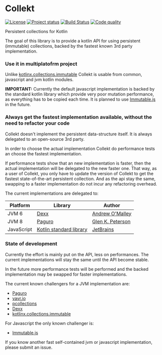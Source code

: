 # Collekt
[![License](https://img.shields.io/badge/license-MIT-blue.svg)](LICENSE)
[![Project status](https://img.shields.io/badge/status-incubating-orange.svg)](https://gist.githubusercontent.com/jcornaz/46736c3d1f21b4c929bd97549b7406b2/raw/ProjectStatusFlow)
[![Build Status](https://travis-ci.org/jcornaz/collekt.svg?branch=master)](https://travis-ci.org/jcornaz/collekt)
[![Code quality](https://codebeat.co/badges/0f15406e-7cc2-4dfa-9b21-204d1653e558)](https://codebeat.co/projects/github-com-jcornaz-collekt-master)

Persistent collections for Kotlin

The goal of this library is to provide a kotlin API for using persistent (immutable) collections, backed by the fastest known 3rd party implementation.

### Use it in multiplatofrm project
Unlike [kotlinx.collections.immutable](https://github.com/Kotlin/kotlinx.collections.immutable) Collekt is usable from common, javascript and jvm kotlin modules.

**IMPORTANT:** Currently the default javascript implementation is backed by the standard kotlin library which provide very poor mutation performance, as everything has to be copied each time. It is planned to use [Immutable.js](https://facebook.github.io/immutable-js) in the future.

### Always get the fastest implementation available, without the need to refactor your code
Collekt doesn't implement the persistent data-structure itself. It is always delegated to an open-source 3rd party.

In order to choose the actual implementation Collekt do performance tests an choose the fastest implementation.

If performance tests show that an new implementation is faster, then the actual implementation will be delegated to the new faster one. That way, as a user of Collekt, you only have to update the version of Collekt to get the fastest state-of-the-art persistent collection. And as the api stay the same, swapping to a faster implementation do not incur any refactoring overhead.

The current implementations are delegated to:

| Platform   | Library                                                                                               | Author                                               |
|------------|-------------------------------------------------------------------------------------------------------|------------------------------------------------------|
| JVM 6      | [Dexx](https://github.com/andrewoma/dexx)                                                             | [Andrew O'Malley](https://github.com/andrewoma)      |
| JVM 8      | [Paguro](https://github.com/GlenKPeterson/Paguro)                                                     | [Glen K. Peterson](https://github.com/GlenKPeterson) |
| JavaScript | [Kotlin standard library](https://kotlinlang.org/api/latest/jvm/stdlib/kotlin.collections/index.html) | [JetBrains](https://jetbrains.com/)                  |

### State of development
Currently the effort is mainly put on the API, less on performances. The current implementations will stay the same until the API become stable.

In the future more performance tests will be performed and the backed implementation may be swapped for faster implementations.

The current known challengers for a JVM implementation are:
* [Paguro](https://github.com/GlenKPeterson/Paguro)
* [vavr.io](http://www.vavr.io/)
* [pcollections](https://pcollections.org/)
* [Dexx](https://github.com/andrewoma/dexx)
* [kotlinx.collections.immutable](https://github.com/Kotlin/kotlinx.collections.immutable)

For Javascript the only known challenger is:
* [Immutable.js](https://facebook.github.io/immutable-js)

If you know another fast self-contained jvm or javascript implementation, please submit an issue.
